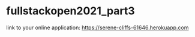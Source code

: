 # fullstackopen2021_part3

link to your online application:
https://serene-cliffs-61646.herokuapp.com
